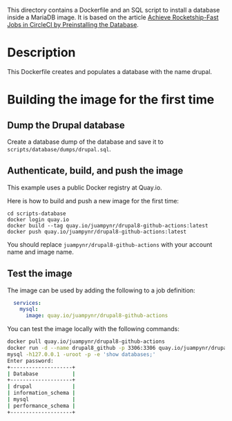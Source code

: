 This directory contains a Dockerfile and an SQL script to install a database inside a
MariaDB image. It is based on the article
[Achieve Rocketship-Fast Jobs in CircleCI by Preinstalling the Database](https://www.lullabot.com/articles/rocket-ship-fast-jobs-circleci-preinstalling-database).

# Description

This Dockerfile creates and populates a database with the name drupal.

# Building the image for the first time

## Dump the Drupal database
Create a database dump of the database and save it to `scripts/database/dumps/drupal.sql`.

## Authenticate, build, and push the image

This example uses a public Docker registry at Quay.io.

Here is how to build and push a new image for the first time:

```
cd scripts-database
docker login quay.io
docker build --tag quay.io/juampynr/drupal8-github-actions:latest
docker push quay.io/juampynr/drupal8-github-actions:latest
```

You should replace `juampynr/drupal8-github-actions` with your account name and image name.

## Test the image

The image can be used by adding the following to a job definition:

```yaml
  services:
    mysql:
      image: quay.io/juampynr/drupal8-github-actions
```

You can test the image locally with the following commands:

```bash
docker pull quay.io/juampynr/drupal8-github-actions
docker run -d --name drupal8_github -p 3306:3306 quay.io/juampynr/drupal8-github-actions:latest
mysql -h127.0.0.1 -uroot -p -e 'show databases;'
Enter password:
+--------------------+
| Database           |
+--------------------+
| drupal             |
| information_schema |
| mysql              |
| performance_schema |
+--------------------+
```
